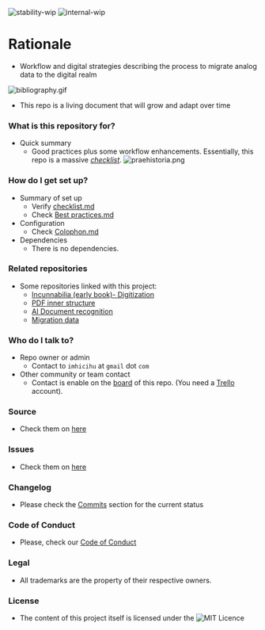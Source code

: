 ![stability-wip](https://bitbucket.org/repo/ekyaeEE/images/477405737-stability_work_in_progress.png)
![internal-wip](https://bitbucket.org/repo/ekyaeEE/images/3847436881-internal_use_stable.png)

# Rationale #

* Workflow and digital strategies describing the process to migrate analog data to the digital realm

![bibliography.gif](https://i.ibb.co/Lnrd0y7/bibliography.gif)

* This repo is a living document that will grow and adapt over time

### What is this repository for? ###

* Quick summary
     - Good practices plus some workflow enhancements. Essentially, this repo is a massive [_checklist_](https://bitbucket.org/imhicihu/digitalizacion-worflow/src/master/Checklist.md).
![praehistoria.png](https://bitbucket.org/repo/5qA7gpA/images/2517272857-praehistoria.png)

### How do I get set up? ###

* Summary of set up
     - Verify [checklist.md](https://bitbucket.org/imhicihu/digitalizacion-worflow/src/master/Checklist.md)
     - Check [Best practices.md](https://bitbucket.org/imhicihu/digitalizacion-worflow/src/master/Best_practices.md)
* Configuration
     - Check [Colophon.md](https://bitbucket.org/imhicihu/digitalizacion-worflow/src/master/Colophon.md?at=master)
* Dependencies
     - There is no dependencies.

### Related repositories ###

* Some repositories linked with this project:
     - [Incunnabilia (early book)- Digitization](https://bitbucket.org/imhicihu/incunnabilia-early-book-digitization/src/)
     - [PDF inner structure](https://bitbucket.org/imhicihu/pdf-inner-structure/src/master/src/)
     - [AI Document recognition](https://bitbucket.org/imhicihu/ai-document-recognition/src/)
     - [Migration data](https://bitbucket.org/imhicihu/migration-data-checklist/src/)
     
### Who do I talk to? ###

* Repo owner or admin
     - Contact to `imhicihu` at `gmail` dot `com`
* Other community or team contact
     - Contact is enable on the [board](https://bitbucket.org/imhicihu/digitalizacion-worflow/addon/trello/trello-board) of this repo. (You need a [Trello](https://trello.com/) account).
     
### Source ###

* Check them on [here](https://bitbucket.org/imhicihu/digitalizacion-worflow/src)

### Issues ###

* Check them on [here](https://bitbucket.org/imhicihu/digitalizacion-worflow/issues)

### Changelog ###

* Please check the [Commits](https://bitbucket.org/imhicihu/digitalizacion-worflow/commits/) section for the current status

### Code of Conduct

* Please, check our [Code of Conduct](https://bitbucket.org/imhicihu/digitalizacion-worflow/src/master/code_of_conduct.md)

### Legal ###

* All trademarks are the property of their respective owners.     

### License ###

* The content of this project itself is licensed under the ![MIT Licence](https://bitbucket.org/repo/ekyaeEE/images/2049852260-MIT-license-green.png) 